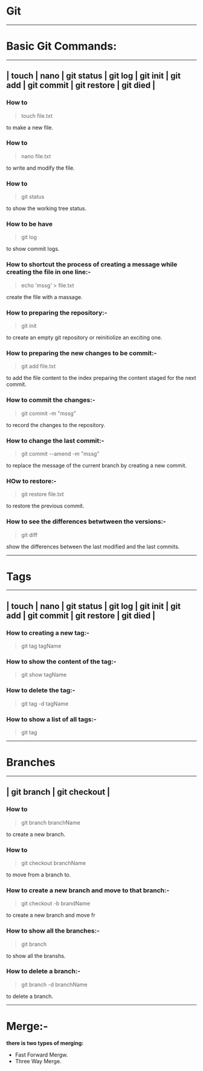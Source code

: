 # Git


***

 # Basic Git Commands:
 
 ---------------------------------------------------------------------------------------------------
 | touch | nano | git status | git log | git init | git add | git commit | git restore | git died |
 ----------------------------------------------------------------------------------------------------
 
 
 ### How to 
 
 > touch file.txt

 to make a new file.
 
 
 ### How to
 
 > nano file.txt 
 
 to write and modify the file.
 
 
 ### How to
 
 > git status
 
to show the working tree status.

 
 ### How to be have 
 
 > git log
 
 to show commit logs. 
 

 ### How to shortcut the process of creating a message while creating the file in one line:-
 
 > echo 'mssg' > file.txt
 
 create the file with a massage.
 
 
 ### How to preparing the repository:-
 
 > git init

 to create an empty git repository or reinitiolize an exciting one.
 
 
 ### How to preparing the new changes to be commit:-
 
 > git add file.txt
 
 to add the file content to the index preparing the content staged for the next commit.
 
 
 ### How to commit the changes:-
 
 > git commit -m "mssg"
 
 to record the changes to the repository.
 
 
 ### How to change the last commit:-
 
 > git commit --amend -m "mssg"
 
 to replace the message of the current branch by creating a new commit.
 
 
 ### HOw to restore:-
 
 > git restore file.txt
 
 to restore the previous commit.
 
 
 ### How to see the differences betwtween the versions:- 
 
 > git diff
 
 show the differences between the last modified and the last commits.
 
 
 ***
 # Tags
 
  ---------------------------------------------------------------------------------------------------
 | touch | nano | git status | git log | git init | git add | git commit | git restore | git died |
 ----------------------------------------------------------------------------------------------------
 
 ### How to creating a new tag:-
 
 > git tag tagName
 
 
 ### How to show the content of the tag:-
 
 > git show tagName
 
 
 ### How to delete the tag:-
 
 > git tag -d tagName
 
 
 ### How to show a list of all tags:-
 
 > git tag
 
 
 ***
 # Branches
 
  --------------------------------------------
 | git branch | git checkout |
 --------------------------------------------
 
 
 ### How to 
 
 > git branch branchName 
 
 to create a new branch.
 
 
 ### How to
 
 > git checkout branchName
 
 to move from a branch to.
 
 
 ### How to create a new branch and move to that branch:-
 
 > git checkout -b brandName
 
 to create a new branch and move fr
 
 
 ### How to show all the branches:-
 
 > git branch
 
 to show all the branshs.
 
 
 ### How to delete a branch:-
 
 > git branch -d branchName
 
 to delete a branch.
 
***
# Merge:-

**there is two types of merging:**

- Fast Forward Mergw.
- Three Way Merge.
 
 

 
 
 
 

